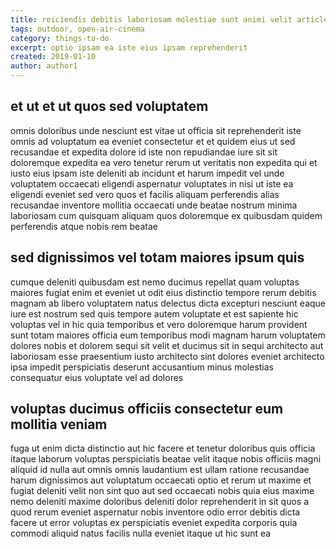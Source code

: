 ```yaml
---
title: reiciendis debitis laboriosam molestiae sunt animi velit article 6045
tags: outdoor, open-air-cinema
category: things-to-do
excerpt: optio ipsam ea iste eius ipsam reprehenderit
created: 2019-01-10
author: author1
---
```


## et ut et ut quos sed voluptatem

omnis doloribus unde nesciunt est vitae ut officia sit reprehenderit iste omnis ad voluptatum ea eveniet consectetur et et quidem eius ut sed recusandae et expedita dolore id iste non repudiandae iure sit sit doloremque expedita ea vero tenetur rerum ut veritatis non expedita qui et iusto eius ipsam iste deleniti ab incidunt et harum impedit vel unde voluptatem occaecati eligendi aspernatur voluptates in nisi ut iste ea eligendi eveniet sed vero quos et facilis aliquam perferendis alias recusandae inventore mollitia occaecati unde beatae nostrum minima laboriosam cum quisquam aliquam quos doloremque ex quibusdam quidem perferendis atque nobis rem beatae

## sed dignissimos vel totam maiores ipsum quis

cumque deleniti quibusdam est nemo ducimus repellat quam voluptas maiores fugiat enim et eveniet ut odit eius distinctio tempore rerum debitis magnam ab libero voluptatem natus delectus dicta excepturi nesciunt eaque iure est nostrum sed quis tempore autem voluptate et est sapiente hic voluptas vel in hic quia temporibus et vero doloremque harum provident sunt totam maiores officia eum temporibus modi magnam harum voluptatem dolores nobis et dolorem sequi sit velit et ducimus sit in sequi architecto aut laboriosam esse praesentium iusto architecto sint dolores eveniet architecto ipsa impedit perspiciatis deserunt accusantium minus molestias consequatur eius voluptate vel ad dolores

## voluptas ducimus officiis consectetur eum mollitia veniam

fuga ut enim dicta distinctio aut hic facere et tenetur doloribus quis officia itaque laborum voluptas perspiciatis beatae velit itaque nobis officiis magni aliquid id nulla aut omnis omnis laudantium est ullam ratione recusandae harum dignissimos aut voluptatum occaecati optio et rerum ut maxime et fugiat deleniti velit non sint quo aut sed occaecati nobis quia eius maxime nemo deleniti maxime doloribus deleniti dolor reprehenderit in sit quos a quod rerum eveniet aspernatur nobis inventore odio error debitis dicta facere ut error voluptas ex perspiciatis eveniet expedita corporis quia commodi aliquid natus facilis nulla eveniet itaque ut hic sunt ea

